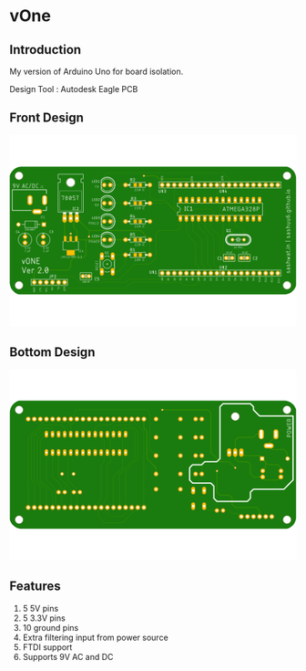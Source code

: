 # vOne

## Introduction

My version of Arduino Uno for board isolation.

Design Tool : Autodesk Eagle PCB

## Front Design

![Front](vone-uno/vONE-UNO-front.png)

## Bottom Design

![Bottom](vone-uno/vONE-UNO-bottom.png)

## Features

1. 5 5V pins
2. 5 3.3V pins
3. 10 ground pins
4. Extra filtering input from power source
5. FTDI support
6. Supports 9V AC and DC
